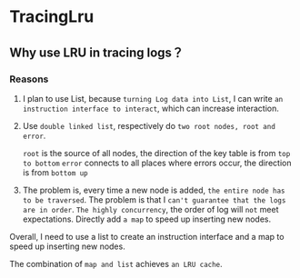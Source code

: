 # TracingLru

## Why use LRU in tracing logs？

### Reasons

1. I plan to use List, because `turning Log data into List`, I can write `an instruction interface to interact`, which can increase interaction.

2. Use `double linked list`, respectively do `two root nodes, root and error`.

   `root` is the source of all nodes, the direction of the key table is from `top to bottom`
   `error` connects to all places where errors occur, the direction is from `bottom up`

3. The problem is, every time a new node is added, `the entire node has to be traversed`.
   The problem is that I `can't guarantee that the logs are in order`.
   `The highly concurrency`, the order of log will `not` meet expectations.
   Directly add `a map` to speed up inserting new nodes.

Overall, I need to use a list to create an instruction interface and a map to speed up inserting new nodes.

The combination of `map and list` achieves `an LRU cache`.





























































